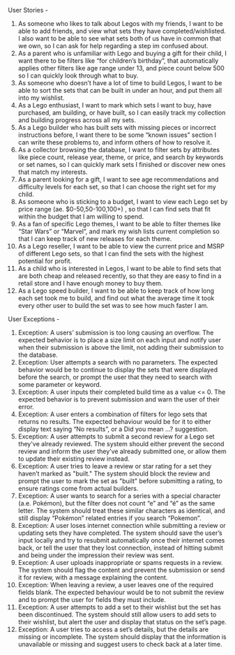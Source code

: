 User Stories -

1. As someone who likes to talk about Legos with my friends, I want to be able to add friends, and view what sets they have completed/wishlisted. I also want to be able to see what sets both of us have in common that we own, so I can ask for help regarding a step im confused about.
2. As a parent who is unfamiliar with Lego and buying a gift for their child, I want there to be filters like “for children’s birthday”, that automatically applies other filters like age range under 13, and piece count below 500 so I can quickly look through what to buy.
3. As someone who doesn’t have a lot of time to build Legos, I want to be able to sort the sets that can be built in under an hour, and put them all into my wishlist.
4. As a Lego enthusiast, I want to mark which sets I want to buy, have purchased, am building, or have built, so I can easily track my collection and building progress across all my sets.
5. As a Lego builder who has built sets with missing pieces or incorrect instructions before, I want there to be some “known issues” section I can write these problems to, and inform others of how to resolve it.
6. As a collector browsing the database, I want to filter sets by attributes like piece count, release year, theme, or price, and search by keywords or set names, so I can quickly mark sets I finished or discover new ones that match my interests.
7. As a parent looking for a gift, I want to see age recommendations and difficulty levels for each set, so that I can choose the right set for my child. 
8. As someone who is sticking to a budget, I want to view each Lego set by price range (ae. $0-50,50-100,100+) , so that I can find sets that fit within the budget that I am willing to spend. 
9. As a fan of specific Lego themes, I want to be able to filter themes like “Star Wars” or “Marvel”, and mark my wish lists current completion so that I can keep track of new releases for each theme. 
10. As a Lego reseller, I want to be able to view the current price and MSRP of different Lego sets, so that I can find the sets with the highest potential for profit.
11. As a child who is interested in Legos, I want to be able to find sets that are both cheap and released recently, so that they are easy to find in a retail store and I have enough money to buy them.
12. As a Lego speed builder, I want to be able to keep track of how long each set took me to build, and find out what the average time it took every other user to build the set was to see how much faster I am.

User Exceptions -

1. Exception: A users’ submission is too long causing an overflow. The expected behavior is to place a size limit on each input and notify user when their submission is above the limit, not adding their submission to the database.
2. Exception: User attempts a search with no parameters. The expected behavior would be to continue to display the sets that were displayed before the search, or prompt the user that they need to search with some parameter or keyword.
3. Exception: A user inputs their completed build time as a value <= 0. The expected behavior is to prevent submission and warn the user of their error.
4. Exception:  A user enters a combination of filters for lego sets that returns no results. The expected behaviour would be for it to either display text saying “No results”, or a Did you mean …? suggestion.
5. Exception: A user attempts to submit a second review for a Lego set they've already reviewed. The system should either prevent the second review and inform the user they’ve already submitted one, or allow them to update their existing review instead.
6. Exception: A user tries to leave a review or star rating for a set they haven’t marked as "built." The system should block the review and prompt the user to mark the set as "built" before submitting a rating, to ensure ratings come from actual builders.
7. Exception: A user wants to search for a series with a special character (a.e. Pokémon), but the filter does not count “e” and “é” as the same letter. The system should treat these similar characters as identical, and still display “Pokémon” related entries if you search “Pokemon”.
8. Exception: A user loses internet connection while submitting a review or updating sets they have completed. The system should save the user’s input locally and try to resubmit automatically once their internet comes back, or tell the user that they lost connection, instead of hitting submit and being under the impression their review was sent. 
9. Exception: A user uploads inappropriate or spams requests in a review. The system should flag the content and prevent the submission or send it for review, with a message explaining the content.
10. Exception: When leaving a review, a user leaves one of the required fields blank. The expected behaviour would be to not submit the review and to prompt the user for fields they must include.
11. Exception: A user attempts to add a set to their wishlist but the set has been discontinued. The system should still allow users to add sets to their wishlist, but alert the user and display that status on the set’s page.
12. Exception: A user tries to access a set’s details, but the details are missing or incomplete. The system should display that the information is unavailable or missing and suggest users to check back at a later time.
